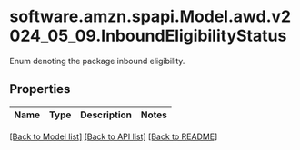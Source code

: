 # software.amzn.spapi.Model.awd.v2024_05_09.InboundEligibilityStatus
Enum denoting the package inbound eligibility.

## Properties

Name | Type | Description | Notes
------------ | ------------- | ------------- | -------------

[[Back to Model list]](../README.md#documentation-for-models) [[Back to API list]](../README.md#documentation-for-api-endpoints) [[Back to README]](../README.md)

